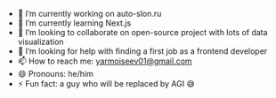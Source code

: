 - 🔭 I’m currently working on auto-slon.ru
- 🌱 I’m currently learning Next.js
- 👯 I’m looking to collaborate on open-source project with lots of data visualization
- 🤔 I’m looking for help with finding a first job as a frontend developer
- 📫 How to reach me: yarmoiseev01@gmail.com
- 😄 Pronouns: he/him
- ⚡ Fun fact: a guy who will be replaced by AGI 😅
